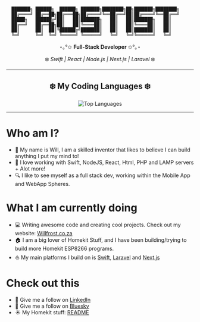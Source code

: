 ```
  ███████╗ ██████╗  ██████╗ ███████╗████████╗██╗███████╗████████╗
  ██╔════╝ ██╔══██╗██╔═══██╗██╔════╝╚══██╔══╝██║██╔════╝╚══██╔══╝
  █████╗   ██████╔╝██║   ██║███████╗   ██║   ██║███████╗   ██║
  ██╔══╝   ██╔══██╗██║   ██║╚════██║   ██║   ██║╚════██║   ██║
  ██║      ██║  ██║╚██████╔╝███████║   ██║   ██║███████║   ██║
  ╚═╝      ╚═╝  ╚═╝ ╚═════╝ ╚══════╝   ╚═╝   ╚═╝╚══════╝   ╚═╝
```

<div align="center">

⋆｡°✩ **Full-Stack Developer** ✩°｡⋆

❄️ *Swift | React | Node.js | Next.js | Laravel* ❄️

</div>

---

<div align="center">

## ❄️ My Coding Languages ❄️

![Top Languages](https://github-readme-stats.vercel.app/api/top-langs/?username=Frostist&layout=compact&theme=tokyonight&bg_color=0d1117&border_color=00d9ff&title_color=00d9ff&text_color=88d4ff&icon_color=00d9ff&langs_count=8&hide_border=false&border_radius=10&card_width=600)

</div>

---

# Who am I?
- 👋 My name is Will, I am a skilled inventor that likes to believe I can build anything I put my mind to!
- 🍏 I love working with Swift, NodeJS, React, Html, PHP and LAMP servers + Alot more!
- 🔍 I like to see myself as a full stack dev, working within the Mobile App and WebApp Spheres.

# What I am currently doing
- 💻 Writing awesome code and creating cool projects. Check out my website: [Willfrost.co.za](https://willfrost.co.za)
- 🏠 I am a big lover of Homekit Stuff, and I have been building/trying to build more Homekit ESP8266 programs.
- ⛵️ My main platforms I build on is [Swift](https://www.swift.org), [Laravel](https://laravel.com) and [Next.js](https://nextjs.org)

# Check out this
- 🤩 Give me a follow on [LinkedIn](https://www.linkedin.com/in/willreefrost/)
- 🤠 Give me a follow on [Bluesky](https://bsky.app/profile/willreefrost.bsky.social)
- ☀️ My Homekit stuff: [README](https://github.com/Frostist/Will-s-Homekit-Stuff)
